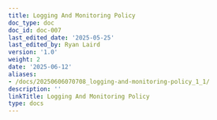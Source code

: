 ```yaml
---
title: Logging And Monitoring Policy
doc_type: doc
doc_id: doc-007
last_edited_date: '2025-05-25'
last_edited_by: Ryan Laird
version: '1.0'
weight: 2
date: '2025-06-12'
aliases:
- /docs/20250606070708_logging-and-monitoring-policy_1_1/
description: ''
linkTitle: Logging And Monitoring Policy
type: docs
---
```


<!-- Unsupported block type: unsupported -->
